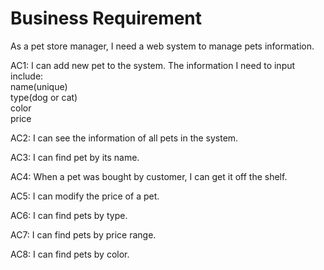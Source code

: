 # Business Requirement

As a pet store manager, I need a web system to manage pets information.

AC1: I can add new pet to the system. The information I need to input include:  
name(unique)  
type(dog or cat)  
color  
price  

AC2: I can see the information of all pets in the system.

AC3: I can find pet by its name.

AC4: When a pet was bought by customer, I can get it off the shelf.

AC5: I can modify the price of a pet.

AC6: I can find pets by type.

AC7: I can find pets by price range.

AC8: I can find pets by color.